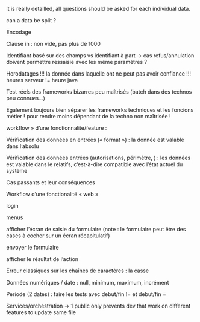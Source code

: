 it is really detailled, all questions should be asked for each individual data.

can a data be split ?


Encodage

Clause in : non vide, pas plus de 1000

Identifiant basé sur des champs vs identifiant à part -> cas refus/annulation doivent permettre ressaisie avec les même paramètres ?

Horodatages !!! la donnée dans laquelle ont ne peut pas avoir confiance !!! heures serveur != heure java

Test réels des frameworks bizarres peu maîtrisés (batch dans des technos peu connues…)


Egalement toujours bien séparer les frameworks techniques et les foncions métier ! pour rendre moins dépendant de la techno non maîtrisée !


workflow » d’une fonctionnalité/feature :

Vérification des données en entrées (« format ») : la donnée est valable dans l’absolu

Vérification des données entrées (autorisations, périmètre, ) : les données est valable dans le relatifs, c’est-à-dire compatible avec l’état actuel du système

Cas passants et leur conséquences


Workflow d’une fonctionalité « web »



login

menus

afficher l’écran de saisie du formulaire (note : le formulaire peut être des cases à cocher sur un écran récapitulatif)

envoyer le formulaire

afficher le résultat de l’action

Erreur classiques sur les chaînes de caractères : la casse


Données numériques / date : null, minimum, maximum, incrément

Periode (2 dates) : faire les tests avec debut/fin != et debut/fin =

Services/orchestration -> 1 public only prevents dev that work on different features to update same file

